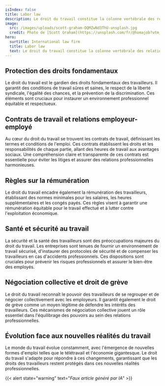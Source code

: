 ```yaml
---
isIndex: false
title: Labor law
description: Le droit du travail constitue la colonne vertébrale des relations professionnelles, offrant un cadre juridique essentiel pour protéger les droits des travailleurs et réguler les interactions entre employeurs et employés.
image:
  src: /images/uploads/scott-graham-OQMZwNd3ThU-unsplash.jpg
  credit: Photo de [Scott Graham](https://unsplash.com/fr/@homajob?utm_content=creditCopyText&utm_medium=referral&utm_source=unsplash) sur [Unsplash](https://unsplash.com/)
hero:
  surtitle: International law firm
  title: Labor law
  text: Le droit du travail constitue la colonne vertébrale des relations professionnelles, offrant un cadre juridique essentiel pour protéger les droits des travailleurs et réguler les interactions entre employeurs et employés.
---
```


## Protection des droits fondamentaux

Le droit du travail est le gardien des droits fondamentaux des travailleurs. Il garantit des conditions de travail sûres et saines, le respect de la liberté syndicale, l'égalité des chances, et la prévention de la discrimination. Ces éléments sont cruciaux pour instaurer un environnement professionnel équitable et respectueux.

## Contrats de travail et relations employeur-employé

Au cœur du droit du travail se trouvent les contrats de travail, définissant les termes et conditions de l'emploi. Ces contrats établissent les droits et les responsabilités de chaque partie, allant des heures de travail aux avantages sociaux. Une compréhension claire et transparente de ces contrats est essentielle pour éviter les litiges et assurer des relations professionnelles harmonieuses.

## Règles sur la rémunération

Le droit du travail encadre également la rémunération des travailleurs, établissant des normes minimales pour les salaires, les heures supplémentaires et les congés payés. Ces règles visent à garantir une rémunération équitable pour le travail effectué et à lutter contre l'exploitation économique.

## Santé et sécurité au travail

La sécurité et la santé des travailleurs sont des préoccupations majeures du droit du travail. Les entreprises sont tenues de fournir un environnement de travail sécurisé, d'instaurer des protocoles de sécurité et de compenser les travailleurs en cas d'accidents professionnels. Ces dispositions sont cruciales pour prévenir les risques professionnels et assurer le bien-être des employés.

## Négociation collective et droit de grève

Le droit du travail reconnaît le pouvoir des travailleurs de se regrouper et de négocier collectivement avec les employeurs. Il garantit également le droit de grève comme un moyen légitime de défendre les intérêts des travailleurs. Ces mécanismes de négociation collective jouent un rôle essentiel dans l'équilibrage des pouvoirs au sein des relations professionnelles.

## Évolution face aux nouvelles réalités du travail

Le monde du travail évolue constamment, avec l'émergence de nouvelles formes d'emploi telles que le télétravail et l'économie gigantesque. Le droit du travail s'adapte pour répondre à ces changements, garantissant que les droits des travailleurs restent protégés dans ces nouvelles réalités professionnelles.

{{< alert state="warning" text="*Faux article généré par IA*" >}}
